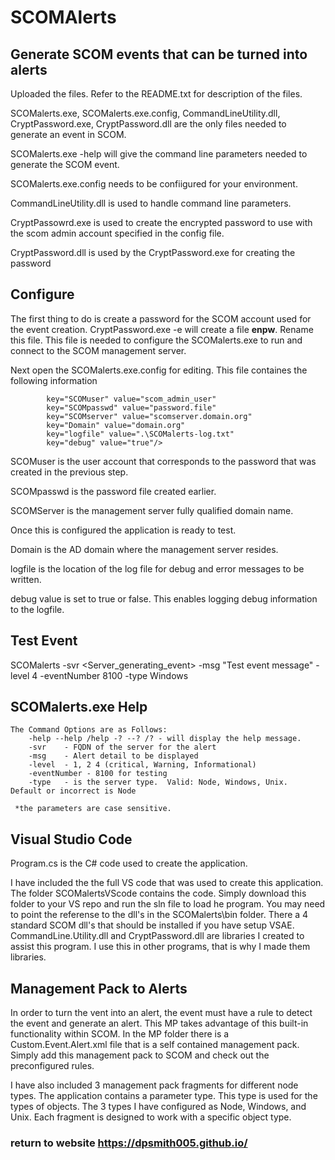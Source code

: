 # SCOMAlerts
<h2>Generate SCOM events that can be turned into alerts</h2>

Uploaded the files.  Refer to the README.txt for description of the files.

SCOMalerts.exe, SCOMalerts.exe.config, CommandLineUtility.dll, CryptPassword.exe, CryptPassword.dll are the only files needed to generate an event in SCOM.

SCOMalerts.exe -help will give the command line parameters needed to generate the SCOM event.

SCOMalerts.exe.config needs to be confiigured for your environment.

CommandLineUtility.dll is used to handle command line parameters.

CryptPassowrd.exe is used to create the encrypted password to use with the scom admin account specified in the config file.

CryptPassword.dll is used by the CryptPassword.exe for creating the password

## Configure 
The first thing to do is create a password for the SCOM account used for the event creation.  CryptPassword.exe -e <password> will create a file **enpw**.  Rename this file.  This file is needed to configure the SCOMalerts.exe to run and connect to the SCOM management server.
  
Next open the SCOMalerts.exe.config for editing.  This file containes the following information
```dos
		key="SCOMuser" value="scom_admin_user"
		key="SCOMpasswd" value="password.file"
		key="SCOMserver" value="scomserver.domain.org"
		key="Domain" value="domain.org"
		key="logfile" value=".\SCOMalerts-log.txt"
		key="debug" value="true"/>
```

SCOMuser is the user account that corresponds to the password that was created in the previous step.

SCOMpasswd is the password file created earlier.

SCOMServer is the management server fully qualified domain name.

Once this is configured the application is ready to test.

Domain is the AD domain where the management server resides.

logfile is the location of the log file for debug and error messages to be written.

debug value is set to true or false.  This enables logging debug information to the logfile.

## Test Event

SCOMalerts -svr <Server_generating_event> -msg "Test event message" -level 4 -eventNumber 8100 -type Windows

## SCOMalerts.exe Help

```dos
The Command Options are as Follows:
    -help --help /help -? --? /? - will display the help message.
    -svr    - FQDN of the server for the alert
    -msg    - Alert detail to be displayed
    -level  - 1, 2 4 (critical, Warning, Informational)
    -eventNumber - 8100 for testing
    -type   - is the server type.  Valid: Node, Windows, Unix.  Default or incorrect is Node

 *the parameters are case sensitive.
```

## Visual Studio Code

Program.cs is the C# code used to create the application.

I have included the the full VS code that was used to create this application.  The folder SCOMalertsVScode contains the code.  Simply download this folder to your VS repo and run the sln file to load he program.  You may need to point the referense to the dll's in the SCOMalerts\bin folder.  There a 4 standard SCOM dll's that should be installed if you have setup VSAE.  CommandLine.Utility.dll and CryptPassword.dll are libraries I created to assist this program.  I use this in other programs, that is why I made them libraries.

## Management Pack to Alerts

In order to turn the vent into an alert, the event must have a rule to detect the event and generate an alert.  This MP takes advantage of this built-in functionality within SCOM.  In the MP folder there is a Custom.Event.Alert.xml file that is a self contained management pack.  Simply add this management pack to SCOM and check out the preconfigured rules.

I have also included 3 management pack fragments for different node types.  The application contains a parameter type.  This type is used for the types of objects.  The 3 types I have configured as Node, Windows, and Unix.  Each fragment is designed to work with a specific object type.

### return to website https://dpsmith005.github.io/
